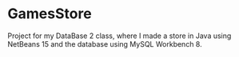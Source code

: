 # GamesStore
 Project for my DataBase 2 class, where I made a store in Java using NetBeans 15 and the database using MySQL Workbench 8.
